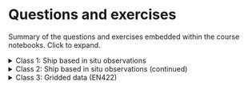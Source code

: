 # Questions and exercises

Summary of the questions and exercises embedded within the course notebooks. Click to expand.

<details>
<summary> Class 1: Ship based in situ observations </summary>

#### Introduction to CTDs

 - **Question 1**: <br> _Use [CoPilot](https://copilot.microsoft.com/) to understand what each of the functions we used to plot does. You can ask what `fig.add_subplot()` does, and how can you modify the code to have a figure with four panels (2 rows and 2 columns)._
 - **Question 2**: <br> _a. Discuss how "potential density" is different from "density", and what are the differences between absolute and practical salinity, and in situ and conservative temperature. Would it have been a big source of error to use the wrong types of temperature and salinity to calculate potential density?_ <br> _b. Can you identify the mixed layer, thermocline and pycnocline depths in this profile? Try changing the limits of the `yaxis` to help you visualize these regions better._
 - **Question 3**: <br> _If we only have 36 bottles, we need to be thoughtful about the depths we collect samples for. Keeping in mind that the main goal is to calibrate our conductivity and oxygen sensors, and looking at the profiles we plotted above, where would you have chose to sample this CTD?_
 - **Question 4**: <br> _Some depths are very important, so we close 2 bottles just in case one fails and doesn't close properly, and/or we have enough litres for all the lab analysis we want. Take a look at the depths we closed bottles at. Can you identify at what regions of the water column we duplicated bottles?_
 - **Question 5**: <br> _Looking at the plot above, you can see that the difference between sensor and bottle data seems larger at the surface. Can you think of a reason why?_
 - **Question 6**: <br> _You can see in the CTD file that we have data from 2 sensors for each variable. Make a plot comparing both sensors._ <br>  _Tip: this can either be profiles with both sensors on the same axis, a plot of the difference between sensors, a plot of sensor 1 vs sensor 2, etc._ <br> _Don't be afraid of using CoPilot!_

#### Multiple CTDs

 - **Question 1**: <br> _a. What is the difference between temperature and conservative temperature; and practical salinity and absolute salinity?_ <br> _b. Looking at the profiles above, can you guess which ones correspond to each of the three regions on the map we made? Plot the figure but with a different color for each profile, like we did for the locations in the map._
 - **Question 2**: <br> _Can you identify which regions in the TS plot are stabily stratified and which ones aren't?_
 - **Question 3**: <br> _a. The colormap we used for the plot above, `jet`, is not colorblind friendly. Check out `cmocean` and choose a better colormap._ <br> _b. Instead of colouring by pressure, look at what other variables our CTD profiles have, and choose another (i.e. oxygen, nutrients). Play around with `vmin`, `vmax` to get the most out of your plot, choose different colormaps, etc._
</details>

<details>
<summary> Class 2: Ship based in situ observations (continued) </summary>

#### Building a cross section

 - **Question 1**: <br> _a. Plot salinity and oxygen. Describe the features you see in these cross sections._ <br> _b. Can you identify any changes between occupations?_ <br> _Suggestion: try plotting the difference between 2012 and 2004, or 2004 and 1995. Is this of any help?_ <br> _Spoiler: the plot above is not easy to understand! There will be a number of small scale features, specially at the surface and some "stripey" patterns throughout the water column. Remember that these hydrographic surveys represent a snapshot in time. These snapshots include eddies, meanders and other types of high frequency variability in the ocean that would average out if we were taking a long enough period._
 - **Question 2:** <br> _Repeat the interpolation for practical salinity and oxygen, and make a figure with three panels (one for temperature, one for salinity and one for oxygen)._
 - **Question 3**: <br> _a. Using gsw calculate conservative temperature and absolute salinity for I09S. You can look at the 2_Multiple_CTDs.ipynb for guidance. Plot them in a figure with two panels._ <br> _b. Merge the temperature, practical salinity, conservative temperature, absolute salinity and oxygen dataarrays into one dataset, and save using the `.to_netcdf(path_to_save/name.nc)` function. You can compare your saved file to `data/I09S_2024.nc` to verify it was done correctly._

#### Antarctic Bottom Water contraction

 - **Question 1**: <br> _What do you think we need to take into account for if we want to calculate a distance between two longitude points instead?_
 - **Question 2**: <br> _Now calculate the average temperature, salinity and oxygen in the AABW. Plot these three together with the area of the layer in the same figure, with four different panels._ <br> _Try to get the following figure._
 - **Question 3**: <br> _Repeat the calculations for the basin north of the ridge (our `I09S_north_basin`). Think about the following questions:_ <br> _How are the changes different from the southern basin? Look at the magnitudes!_ <br> _What do you think these differences are attributed to?_
</details>


<details>
<summary> Class 3: Gridded data (EN422) </summary>

#### Introduction to EN422

 - **Question 1**: <br> _There's something strange happening in the land in the plots above. Can you see what it is? Do you think it is real?_ <br> _What do you think about the temperatures? A little high, no? Fix it!_
 - **Question 2**: <br> _What are the little wiggles in the data?_ <br> _What's behind the big increase around 2005?_
 - **Question 3**: <br> _Using a combination of the number of profiles per month since 1970, and the locations information, can you find out which month of the year has the most observations and which the least?_ <br> _With all this information, discuss what preccautions you would take when using the EN4.2.2. dataset._ <br> _What other important information on the profiles we have we not explored yet?_
 - **Question 4**: <br> _Can you make this plot a bit nicer? Shrink the colorbars, add labels and a title? Choose appropriate ranges for the colorbar to better visualize the changes._
 - **Question 5**: <br> _Now plot the zonal average of the changes. Use the code where we plotted our `temp_zonal_ave`, but instead of the mean temperature, plot difference between the last decade and the initial decade._ <br> _Use an appropriate colorbar - usually when plotting a difference or an anomaly, we choose a "diverging" colorbar, where the zero tends to white, and positive and negative values have different colors._
 - **Question 6**: <br> _Describe the changes that you can see in the spatial maps and the depth vs year plots._ <br> _Can you think of other ways of visualising changes?_
 - **Question 7**: <br> _Can you calculate density using the gsw library? Repeat the plots we have done with temperature and salinity and describe the changes you observe._

#### Calculating trends

 - **Question 1**: <br> _There is significant cooling of the temperatures at the surface in the Southern Ocean around the Antarctic continental margin. Does this surprise you? Do you have any ideas as to what might be happening?_ <br> _Compute surface salinity trends as well to complement your discussion._
 - **Question 2**: <br> _Calculate bottom salinity trends and discuss the results._ <br> _Tip: you can use the same bottom_level we used for temperature._
 - **Question 3**: <br> _Again, repeat the analysis for salinity and discuss the observed trends._
</details>
